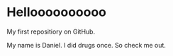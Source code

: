 # Helloooooooooo
My first repositiory on GitHub.

My name is Daniel. I did drugs once. So check me out.
